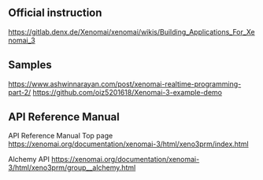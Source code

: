 ## Official instruction
https://gitlab.denx.de/Xenomai/xenomai/wikis/Building_Applications_For_Xenomai_3

## Samples
https://www.ashwinnarayan.com/post/xenomai-realtime-programming-part-2/
https://github.com/oiz5201618/Xenomai-3-example-demo

## API Reference Manual
API Reference Manual Top page
https://xenomai.org/documentation/xenomai-3/html/xeno3prm/index.html

Alchemy API
https://xenomai.org/documentation/xenomai-3/html/xeno3prm/group__alchemy.html
